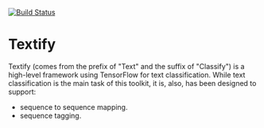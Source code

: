 [![Build Status](https://travis-ci.org/mhjabreel/Textify.svg?branch=master)](https://travis-ci.org/mhjabreel/Textify) 

# Textify

Textify (comes from the prefix of "Text" and the suffix of "Classify") is a high-level framework using TensorFlow for text classification. While text classification is the main task of this toolkit, it is, also, has been designed to support:

   * sequence to sequence mapping.
   * sequence tagging.
